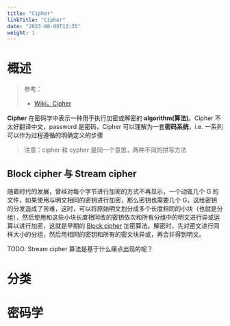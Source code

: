 ```yaml
---
title: "Cipher"
linkTitle: "Cipher"
date: "2023-08-09T13:35"
weight: 1
---
```


# 概述

> 参考：
>
> - [Wiki，Cipher](https://en.wikipedia.org/wiki/Cipher)

**Cipher** 在密码学中表示一种用于执行加密或解密的 **algorithm(算法)**。Cipher 不太好翻译中文，password 是密码，Cipher 可以理解为一套**密码系统**，i.e. 一系列可以作为过程遵循的明确定义的步骤

> 注意：cipher 和 cypher 是同一个意思，两种不同的拼写方法

## Block cipher 与 Stream cipher

随着时代的发展，曾经对每个字节进行加密的方式不再显示，一个动辄几个 G 的文件，如果使用与明文相同的密钥进行加密，那么密钥也需要几个 G，这给密钥的分发造成了苦难，这时，可以将原始明文划分成多个长度相同的小块（也就是分组），然后使用和这些小块长度相同改的密钥依次和所有分组中的明文进行异或运算以进行加密，这就是早期的 [Block cipher](docs/7.信息安全/Cryptography/Cipher/Block%20cipher.md) 加密算法。解密时，先对密文进行同样大小的分组，然后用相同的密钥和所有的密文块异或，再合并得到明文。

TODO: Stream cipher 算法是基于什么痛点出现的呢？

# 分类

# 密码学
